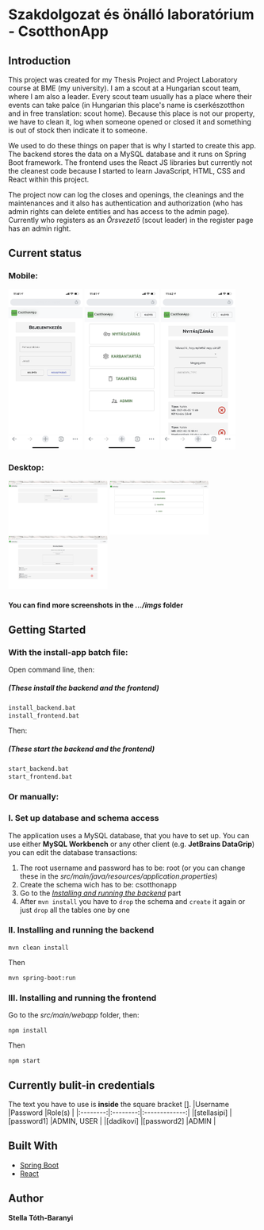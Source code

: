 


# Szakdolgozat és önálló laboratórium - CsotthonApp
## Introduction
This project was created for my Thesis Project and Project Laboratory course at BME (my university). I am a scout at a Hungarian scout team, where I am also a leader. Every scout team usually has a place where their events can take palce (in Hungarian this place's name is cserkészotthon and in free translation: scout home). Because this place is not our property, we have to clean it, log when someone opened or closed it and something is out of stock then indicate it to someone.

We used to do these things on paper that is why I started to create this app. The backend stores the data on a MySQL database and it runs on Spring Boot framework. The frontend uses the React JS libraries but currently not the cleanest code because I started to learn JavaScript, HTML, CSS and React within this project.

The project now can log the closes and openings, the cleanings and the maintenances and it also has authentication and authorization (who has admin rights can delete entities and has access to the admin page). Currently who registers as an *Őrsvezető* (scout leader) in the register page has an admin right.

## Current status
### Mobile:
<img src="imgs/mobile/01-login.PNG" width="150"> <img src="imgs/mobile/03-home.PNG" width="150"> <img src="imgs/mobile/04-log.PNG" width="150"> 

### Desktop:
<img src="imgs/desktop/01-login.png" width="200"> <img src="imgs/desktop/03-home.png" width="200"> <img src="imgs/desktop/04-log.png" width="200"> 

#### You can find more screenshots in the *.../imgs* folder

## Getting Started

### With the install-app batch file:

Open command line, then:

##### (These install the backend and the frontend)
```
install_backend.bat
install_frontend.bat
```

Then:
##### (These start the backend and the frontend)
```
start_backend.bat
start_frontend.bat
```

### Or manually:

### I. Set up database and schema access
The application uses a MySQL database, that you have to set up. You can use either **MySQL Workbench** or any other client (e.g. **JetBrains DataGrip**) you can edit the database transactions:

 1. The root username and password has to be: root (or you can change these in the *src/main/java/resources/application.properties*)
 2. Create the schema wich has to be: csotthonapp
 3. Go to the [*Installing and running the backend*](#Installing-and-running-the-backend) part
 4. After `mvn install` you have to `drop` the schema and `create` it again or just `drop` all the tables one by one 

### II. Installing and running the backend

```
mvn clean install
```

Then

```
mvn spring-boot:run
```

### III. Installing and running the frontend

Go to the *src/main/webapp* folder, then:
```
npm install
```

Then

```
npm start
```

## Currently bulit-in credentials
The text you have to use is **inside** the square bracket [].
|Username  |Password  |Role(s)        |
|:--------:|:--------:|:-------------:|
|[stellasipi]   |[password1]   |ADMIN, USER |
|[dadikovi]     |[password2]   |ADMIN       |

## Built With
* [Spring Boot](https://spring.io/projects/spring-boot) 
* [React](https://reactjs.org/) 
## Author

 **Stella Tóth-Baranyi**
